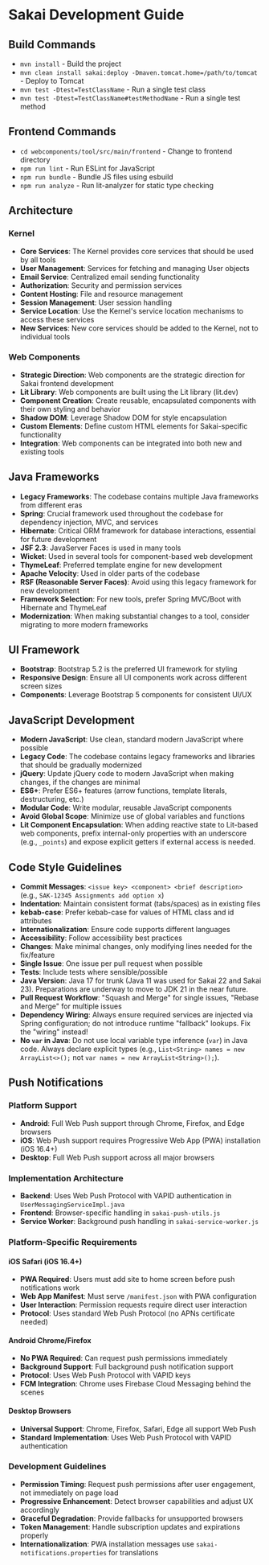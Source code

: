 # Sakai Development Guide

## Build Commands
- `mvn install` - Build the project
- `mvn clean install sakai:deploy -Dmaven.tomcat.home=/path/to/tomcat` - Deploy to Tomcat
- `mvn test -Dtest=TestClassName` - Run a single test class
- `mvn test -Dtest=TestClassName#testMethodName` - Run a single test method

## Frontend Commands
- `cd webcomponents/tool/src/main/frontend` - Change to frontend directory
- `npm run lint` - Run ESLint for JavaScript
- `npm run bundle` - Bundle JS files using esbuild
- `npm run analyze` - Run lit-analyzer for static type checking

## Architecture

### Kernel
- **Core Services**: The Kernel provides core services that should be used by all tools
- **User Management**: Services for fetching and managing User objects
- **Email Service**: Centralized email sending functionality
- **Authorization**: Security and permission services
- **Content Hosting**: File and resource management
- **Session Management**: User session handling
- **Service Location**: Use the Kernel's service location mechanisms to access these services
- **New Services**: New core services should be added to the Kernel, not to individual tools

### Web Components
- **Strategic Direction**: Web components are the strategic direction for Sakai frontend development
- **Lit Library**: Web components are built using the Lit library (lit.dev)
- **Component Creation**: Create reusable, encapsulated components with their own styling and behavior
- **Shadow DOM**: Leverage Shadow DOM for style encapsulation
- **Custom Elements**: Define custom HTML elements for Sakai-specific functionality
- **Integration**: Web components can be integrated into both new and existing tools

## Java Frameworks
- **Legacy Frameworks**: The codebase contains multiple Java frameworks from different eras
- **Spring**: Crucial framework used throughout the codebase for dependency injection, MVC, and services
- **Hibernate**: Critical ORM framework for database interactions, essential for future development
- **JSF 2.3**: JavaServer Faces is used in many tools
- **Wicket**: Used in several tools for component-based web development
- **ThymeLeaf**: Preferred template engine for new development
- **Apache Velocity**: Used in older parts of the codebase
- **RSF (Reasonable Server Faces)**: Avoid using this legacy framework for new development
- **Framework Selection**: For new tools, prefer Spring MVC/Boot with Hibernate and ThymeLeaf
- **Modernization**: When making substantial changes to a tool, consider migrating to more modern frameworks

## UI Framework
- **Bootstrap**: Bootstrap 5.2 is the preferred UI framework for styling
- **Responsive Design**: Ensure all UI components work across different screen sizes
- **Components**: Leverage Bootstrap 5 components for consistent UI/UX

## JavaScript Development
- **Modern JavaScript**: Use clean, standard modern JavaScript where possible
- **Legacy Code**: The codebase contains legacy frameworks and libraries that should be gradually modernized
- **jQuery**: Update jQuery code to modern JavaScript when making changes, if the changes are minimal
- **ES6+**: Prefer ES6+ features (arrow functions, template literals, destructuring, etc.)
- **Modular Code**: Write modular, reusable JavaScript components
- **Avoid Global Scope**: Minimize use of global variables and functions
- **Lit Component Encapsulation**: When adding reactive state to Lit-based web components, prefix internal-only properties with an underscore (e.g., `_points`) and expose explicit getters if external access is needed.

## Code Style Guidelines
- **Commit Messages**: `<issue key> <component> <brief description>` (e.g., `SAK-12345 Assignments add option x`)
- **Indentation**: Maintain consistent format (tabs/spaces) as in existing files
- **kebab-case**: Prefer kebab-case for values of HTML class and id attributes
- **Internationalization**: Ensure code supports different languages
- **Accessibility**: Follow accessibility best practices
- **Changes**: Make minimal changes, only modifying lines needed for the fix/feature
- **Single Issue**: One issue per pull request when possible
- **Tests**: Include tests where sensible/possible
- **Java Version**: Java 17 for trunk (Java 11 was used for Sakai 22 and Sakai 23). Preparations are underway to move to JDK 21 in the near future.
- **Pull Request Workflow**: "Squash and Merge" for single issues, "Rebase and Merge" for multiple issues
- **Dependency Wiring**: Always ensure required services are injected via Spring configuration; do not introduce runtime "fallback" lookups. Fix the "wiring" instead!
- **No `var` in Java**: Do not use local variable type inference (`var`) in Java code. Always declare explicit types (e.g., `List<String> names = new ArrayList<>();` not `var names = new ArrayList<String>();`).

## Push Notifications

### Platform Support
- **Android**: Full Web Push support through Chrome, Firefox, and Edge browsers
- **iOS**: Web Push support requires Progressive Web App (PWA) installation (iOS 16.4+)
- **Desktop**: Full Web Push support across all major browsers

### Implementation Architecture
- **Backend**: Uses Web Push Protocol with VAPID authentication in `UserMessagingServiceImpl.java`
- **Frontend**: Browser-specific handling in `sakai-push-utils.js`
- **Service Worker**: Background push handling in `sakai-service-worker.js`

### Platform-Specific Requirements

#### iOS Safari (iOS 16.4+)
- **PWA Required**: Users must add site to home screen before push notifications work
- **Web App Manifest**: Must serve `/manifest.json` with PWA configuration
- **User Interaction**: Permission requests require direct user interaction
- **Protocol**: Uses standard Web Push Protocol (no APNs certificate needed)

#### Android Chrome/Firefox
- **No PWA Required**: Can request push permissions immediately
- **Background Support**: Full background push notification support
- **Protocol**: Uses Web Push Protocol with VAPID keys
- **FCM Integration**: Chrome uses Firebase Cloud Messaging behind the scenes

#### Desktop Browsers
- **Universal Support**: Chrome, Firefox, Safari, Edge all support Web Push
- **Standard Implementation**: Uses Web Push Protocol with VAPID authentication

### Development Guidelines
- **Permission Timing**: Request push permissions after user engagement, not immediately on page load
- **Progressive Enhancement**: Detect browser capabilities and adjust UX accordingly
- **Graceful Degradation**: Provide fallbacks for unsupported browsers
- **Token Management**: Handle subscription updates and expirations properly
- **Internationalization**: PWA installation messages use `sakai-notifications.properties` for translations
